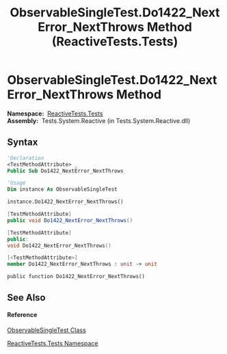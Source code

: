 ﻿---
title: ObservableSingleTest.Do1422_NextError_NextThrows Method  (ReactiveTests.Tests)
TOCTitle: Do1422_NextError_NextThrows Method
ms:assetid: M:ReactiveTests.Tests.ObservableSingleTest.Do1422_NextError_NextThrows
ms:mtpsurl: https://msdn.microsoft.com/en-us/library/reactivetests.tests.observablesingletest.do1422_nexterror_nextthrows(v=VS.103)
ms:contentKeyID: 36619015
ms.date: 06/28/2011
mtps_version: v=VS.103
f1_keywords:
- ReactiveTests.Tests.ObservableSingleTest.Do1422_NextError_NextThrows
dev_langs:
- CSharp
- JScript
- VB
- FSharp
- c++
---

# ObservableSingleTest.Do1422\_NextError\_NextThrows Method

**Namespace:**  [ReactiveTests.Tests](hh289046\(v=vs.103\).md)  
**Assembly:**  Tests.System.Reactive (in Tests.System.Reactive.dll)

## Syntax

``` vb
'Declaration
<TestMethodAttribute> _
Public Sub Do1422_NextError_NextThrows
```

``` vb
'Usage
Dim instance As ObservableSingleTest

instance.Do1422_NextError_NextThrows()
```

``` csharp
[TestMethodAttribute]
public void Do1422_NextError_NextThrows()
```

``` c++
[TestMethodAttribute]
public:
void Do1422_NextError_NextThrows()
```

``` fsharp
[<TestMethodAttribute>]
member Do1422_NextError_NextThrows : unit -> unit 
```

``` jscript
public function Do1422_NextError_NextThrows()
```

## See Also

#### Reference

[ObservableSingleTest Class](hh315143\(v=vs.103\).md)

[ReactiveTests.Tests Namespace](hh289046\(v=vs.103\).md)

